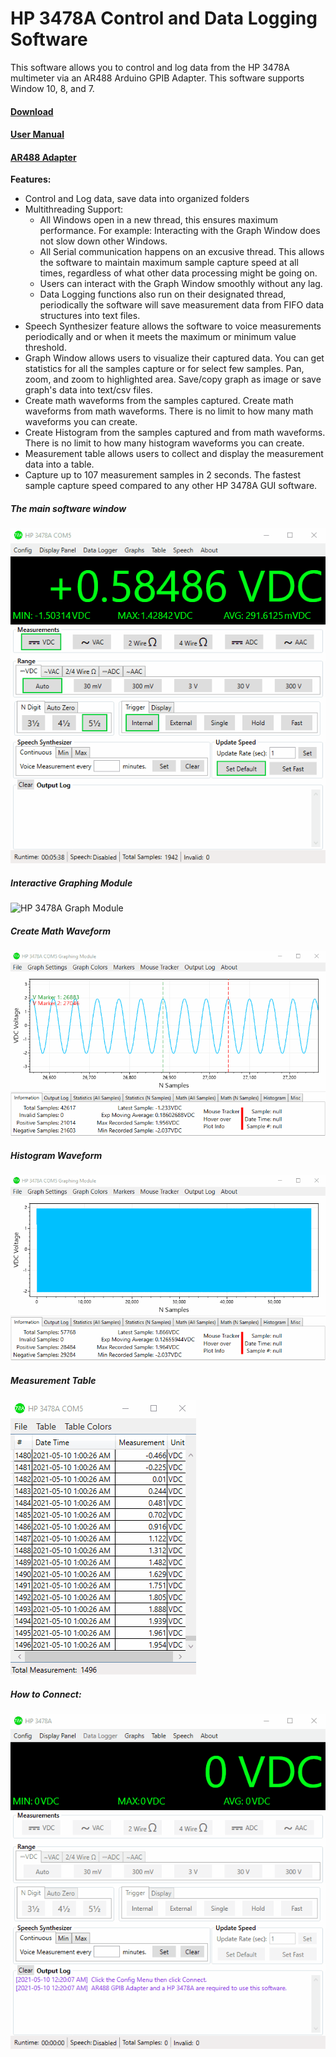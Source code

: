 # HP 3478A Control and Data Logging Software
 This software allows you to control and log data from the HP 3478A multimeter via an AR488 Arduino GPIB Adapter. This software supports Window 10, 8, and 7.

#### [Download](https://github.com/Niravk1997/DC-Power-Efficiency-Measurement-Software/releases)

#### [User Manual](https://github.com/Niravk1997/DC-Power-Efficiency-Measurement-Software/releases)

#### [AR488 Adapter](https://github.com/Twilight-Logic/AR488)

**Features:**

- Control and Log data, save data into organized folders
- Multithreading Support:
   - All Windows open in a new thread, this ensures maximum performance. For example: Interacting with the Graph Window does not slow down other Windows.
    - All Serial communication happens on an excusive thread. This allows the software to maintain maximum sample capture speed at all times, regardless of what other data processing might be going on.
    - Users can interact with the Graph Window smoothly without any lag.
    - Data Logging functions also run on their designated thread, periodically the software will save measurement data from FIFO data structures into text files.
- Speech Synthesizer feature allows the software to voice measurements periodically and or when it meets the maximum or minimum value threshold.
- Graph Window allows users to visualize their captured data. You can get statistics for all the samples capture or for select few samples. Pan, zoom, and zoom to highlighted area. Save/copy graph as image or save graph's data into text/csv files. 
- Create math waveforms from the samples captured. Create math waveforms from math waveforms. There is no limit to how many math waveforms you can create. 
- Create Histogram from the samples captured and from math waveforms. There is no limit to how many histogram waveforms you can create.
- Measurement table allows users to collect and display the measurement data into a table.
- Capture up to 107 measurement samples in 2 seconds. The fastest sample capture speed compared to any other HP 3478A GUI software.

##### The main software window
![HP 3478A Software](https://github.com/Niravk1997/HP-3478A-Software/blob/main/Images/HP%203478A%20Software.gif)


##### Interactive Graphing Module
![HP 3478A Graph Module](https://github.com/Niravk1997/HP-3478A-Software/blob/main/Images/Graph%20Module.gif)

##### Create Math Waveform
![HP 3478A Math Wavform](https://github.com/Niravk1997/HP-3478A-Software/blob/main/Images/Math%20Waveform.gif)

##### Histogram Waveform
![HP 3478A Histogram](https://github.com/Niravk1997/HP-3478A-Software/blob/main/Images/Histogram.gif)

##### Measurement Table
![HP 3478A Table](https://github.com/Niravk1997/HP-3478A-Software/blob/main/Images/Table.gif)

##### How to Connect:
![HP 3478A Connect](https://github.com/Niravk1997/HP-3478A-Software/blob/main/Images/How%20to%20Connect.gif)